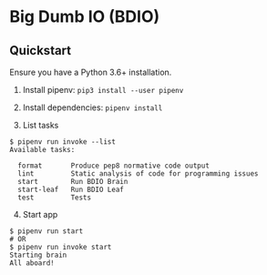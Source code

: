 # Big Dumb IO (BDIO)

## Quickstart

Ensure you have a Python 3.6+ installation.

1. Install pipenv: `pip3 install --user pipenv`

2. Install dependencies: `pipenv install`

3. List tasks

```shell
$ pipenv run invoke --list
Available tasks:

  format       Produce pep8 normative code output
  lint         Static analysis of code for programming issues
  start        Run BDIO Brain
  start-leaf   Run BDIO Leaf
  test         Tests
```

4. Start app

```shell
$ pipenv run start
# OR
$ pipenv run invoke start
Starting brain
All aboard!
```